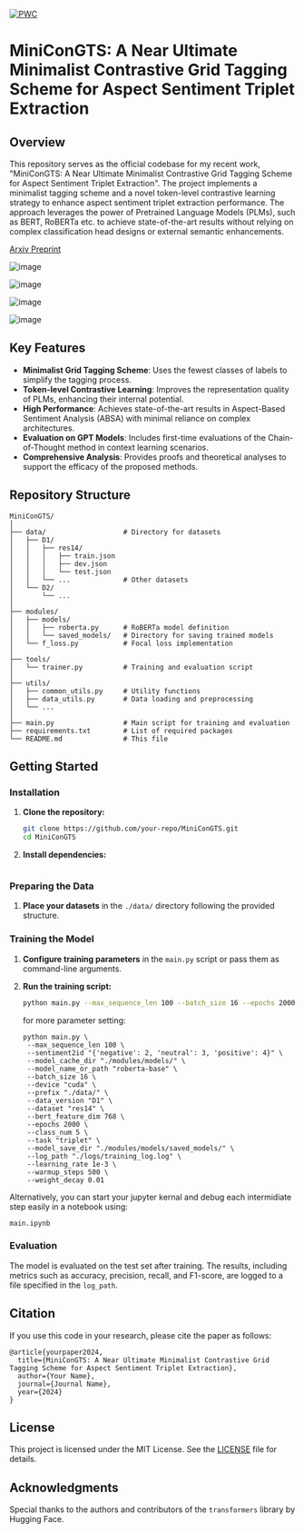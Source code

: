 [![PWC](https://img.shields.io/endpoint.svg?url=https://paperswithcode.com/badge/minicongts-a-near-ultimate-minimalist/aspect-sentiment-triplet-extraction-on-aste)](https://paperswithcode.com/sota/aspect-sentiment-triplet-extraction-on-aste?p=minicongts-a-near-ultimate-minimalist)

# MiniConGTS: A Near Ultimate Minimalist Contrastive Grid Tagging Scheme for Aspect Sentiment Triplet Extraction

## Overview

This repository serves as the official codebase for my recent work, "MiniConGTS: A Near Ultimate Minimalist Contrastive Grid Tagging Scheme for Aspect Sentiment Triplet Extraction". The project implements a minimalist tagging scheme and a novel token-level contrastive learning strategy to enhance aspect sentiment triplet extraction performance. The approach leverages the power of Pretrained Language Models (PLMs), such as BERT, RoBERTa etc. to achieve state-of-the-art results without relying on complex classification head designs or external semantic enhancements.

[Arxiv Preprint](https://arxiv.org/abs/2406.11234)

![image](https://github.com/qiaosun22/MiniConGTS/assets/136222260/ad019d55-7d90-4299-a53a-c980b80e4e49)

![image](https://github.com/qiaosun22/MiniConGTS/assets/136222260/762a1cfb-3de3-46c1-8249-7c2c5fa51e84)

![image](https://github.com/qiaosun22/MiniConGTS/assets/136222260/b1dd1499-282b-4089-aa21-b08bf567ac5f)

![image](https://github.com/qiaosun22/MiniConGTS/assets/136222260/94e92fa4-c61e-4b5a-8986-fd2177148f25)

## Key Features

- **Minimalist Grid Tagging Scheme**: Uses the fewest classes of labels to simplify the tagging process.
- **Token-level Contrastive Learning**: Improves the representation quality of PLMs, enhancing their internal potential.
- **High Performance**: Achieves state-of-the-art results in Aspect-Based Sentiment Analysis (ABSA) with minimal reliance on complex architectures.
- **Evaluation on GPT Models**: Includes first-time evaluations of the Chain-of-Thought method in context learning scenarios.
- **Comprehensive Analysis**: Provides proofs and theoretical analyses to support the efficacy of the proposed methods.

## Repository Structure

```
MiniConGTS/
│
├── data/                   # Directory for datasets
│   ├── D1/
│   │   ├── res14/
│   │   │   ├── train.json
│   │   │   ├── dev.json
│   │   │   └── test.json
│   │   └── ...             # Other datasets
│   └── D2/
│       └── ...
│
├── modules/
│   ├── models/
│   │   ├── roberta.py      # RoBERTa model definition
│   │   └── saved_models/   # Directory for saving trained models
│   └── f_loss.py           # Focal loss implementation
│
├── tools/
│   └── trainer.py          # Training and evaluation script
│
├── utils/
│   ├── common_utils.py     # Utility functions
│   ├── data_utils.py       # Data loading and preprocessing
│   └── ...
│
├── main.py                 # Main script for training and evaluation
├── requirements.txt        # List of required packages
└── README.md               # This file
```

## Getting Started

### Installation

1. **Clone the repository:**

   ```bash
   git clone https://github.com/your-repo/MiniConGTS.git
   cd MiniConGTS
   ```
2. **Install dependencies:**

   ```bash

   ```

### Preparing the Data

1. **Place your datasets** in the `./data/` directory following the provided structure.

### Training the Model

1. **Configure training parameters** in the `main.py` script or pass them as command-line arguments.
2. **Run the training script:**

   ```bash
   python main.py --max_sequence_len 100 --batch_size 16 --epochs 2000 --dataset res14
   ```

   for more parameter setting:

   ```
   python main.py \
    --max_sequence_len 100 \
    --sentiment2id "{'negative': 2, 'neutral': 3, 'positive': 4}" \
    --model_cache_dir "./modules/models/" \
    --model_name_or_path "roberta-base" \
    --batch_size 16 \
    --device "cuda" \
    --prefix "./data/" \
    --data_version "D1" \
    --dataset "res14" \
    --bert_feature_dim 768 \
    --epochs 2000 \
    --class_num 5 \
    --task "triplet" \
    --model_save_dir "./modules/models/saved_models/" \
    --log_path "./logs/training_log.log" \
    --learning_rate 1e-3 \
    --warmup_steps 500 \
    --weight_decay 0.01

   ```

Alternatively, you can start your jupyter kernal and debug each intermidiate step easily in a notebook using:

```
main.ipynb
```

### Evaluation

The model is evaluated on the test set after training. The results, including metrics such as accuracy, precision, recall, and F1-score, are logged to a file specified in the `log_path`.

## Citation

If you use this code in your research, please cite the paper as follows:

```
@article{yourpaper2024,
  title={MiniConGTS: A Near Ultimate Minimalist Contrastive Grid Tagging Scheme for Aspect Sentiment Triplet Extraction},
  author={Your Name},
  journal={Journal Name},
  year={2024}
}
```

## License

This project is licensed under the MIT License. See the [LICENSE](LICENSE) file for details.

## Acknowledgments

Special thanks to the authors and contributors of the `transformers` library by Hugging Face.
